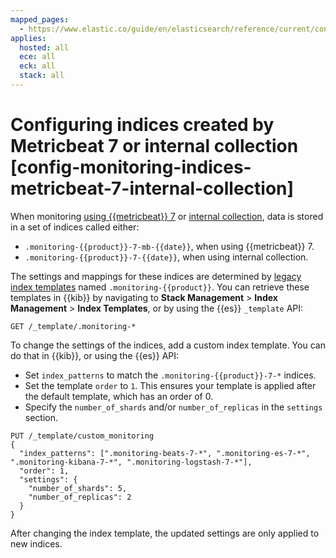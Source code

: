 ```yaml
---
mapped_pages:
  - https://www.elastic.co/guide/en/elasticsearch/reference/current/config-monitoring-indices-metricbeat-7-internal-collection.html
applies:
  hosted: all
  ece: all
  eck: all
  stack: all
---
```


# Configuring indices created by Metricbeat 7 or internal collection [config-monitoring-indices-metricbeat-7-internal-collection]

When monitoring [using {{metricbeat}} 7](../stack-monitoring/collecting-monitoring-data-with-metricbeat.md) or [internal collection](beats://docs/reference/ingestion-tools/beats-filebeat/monitoring-internal-collection.md), data is stored in a set of indices called either:

* `.monitoring-{{product}}-7-mb-{{date}}`, when using {{metricbeat}} 7.
* `.monitoring-{{product}}-7-{{date}}`, when using internal collection.

The settings and mappings for these indices are determined by [legacy index templates](https://www.elastic.co/docs/api/doc/elasticsearch/operation/operation-indices-put-template) named `.monitoring-{{product}}`. You can retrieve these templates in {{kib}} by navigating to **Stack Management** > **Index Management** > **Index Templates**, or by using the {{es}} `_template` API:

```console
GET /_template/.monitoring-*
```

To change the settings of the indices, add a custom index template. You can do that in {{kib}}, or using the {{es}} API:

* Set `index_patterns` to match the `.monitoring-{{product}}-7-*` indices.
* Set the template `order` to `1`. This ensures your template is applied after the default template, which has an order of 0.
* Specify the `number_of_shards` and/or `number_of_replicas` in the `settings` section.

```console
PUT /_template/custom_monitoring
{
  "index_patterns": [".monitoring-beats-7-*", ".monitoring-es-7-*", ".monitoring-kibana-7-*", ".monitoring-logstash-7-*"],
  "order": 1,
  "settings": {
    "number_of_shards": 5,
    "number_of_replicas": 2
  }
}
```

After changing the index template, the updated settings are only applied to new indices.

